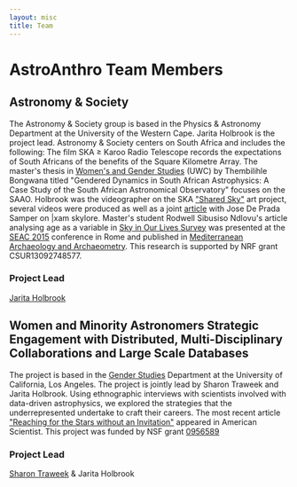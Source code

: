 ```yaml
---
layout: misc
title: Team
---
```


# AstroAnthro Team Members

## Astronomy & Society

The Astronomy & Society group is based in the Physics & Astronomy Department at the University of the Western Cape. Jarita Holbrook is the project lead. Astronomy & Society centers on South Africa and includes the following: The film SKA ≥ Karoo Radio Telescope records the expectations of South Africans of the benefits of the Square Kilometre Array. The master's thesis in <a href="https://www.uwc.ac.za/Faculties/ART/WGS/Pages/default.aspx">Women's and Gender Studies</a> (UWC) by Thembilihle Bongwana titled "Gendered Dynamics in South African Astrophysics: A Case Study of the South African Astronomical Observatory" focuses on the SAAO. Holbrook was the videographer on the SKA <a href="https://www.skatelescope.org/shared-sky/">"Shared Sky"</a> art project, several videos were produced as well as a joint <a href="http://maajournal.com/Issues/2016/Vol16-4/Full11.pdf">article</a> with Jose De Prada Samper on |xam skylore. Master's student Rodwell Sibusiso Ndlovu's article analysing age as a variable in <a href="https://docs.google.com/forms/d/e/1FAIpQLSeM9JyKKvO_EzP2LlTUd6NBWadPEBRan6HOrWdUe16k4KnEyg/viewform?usp=sf_link">Sky in Our Lives Survey</a> was presented at the <a href="http://www.brera.inaf.it/SEAC2015/index.html">SEAC 2015</a> conference in Rome and published in <a href="http://maajournal.com/Issues/2016/Vol16-4/Full69.pdf">Mediterranean Archaeology and Archaeometry</a>. This research is supported by NRF grant CSUR13092748577. 

### Project Lead

<a href="http://astro.uwc.ac.za/our_team/holbrook/">Jarita Holbrook</a>

## Women and Minority Astronomers Strategic Engagement with Distributed, Multi-Disciplinary Collaborations and Large Scale Databases

The project is based in the <a href="http://www.genderstudies.ucla.edu">Gender Studies</a> Department at the University of California, Los Angeles. The project is jointly lead by Sharon Traweek and Jarita Holbrook. Using ethnographic interviews with scientists involved with data-driven astrophysics, we explored the strategies that the underrepresented undertake to craft their careers. The most recent article <a href="https://www.americanscientist.org/article/reaching-for-the-stars-without-an-invitation">"Reaching for the Stars without an Invitation"</a> appeared in American Scientist. This project was funded by NSF grant <a href="https://www.nsf.gov/awardsearch/showAward?AWD_ID=0956589">0956589</a>

### Project Lead
<a href="http://www.genderstudies.ucla.edu/faculty/sharon-traweek">Sharon Traweek</a> & Jarita Holbrook
